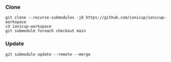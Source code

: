 ### Clone
```
git clone --recurse-submodules -j8 https://github.com/ionicup/ionicup-workspace
cd ionicup-workspace
git submodule foreach checkout main
```


### Update
`git submodule update --remote --merge`
